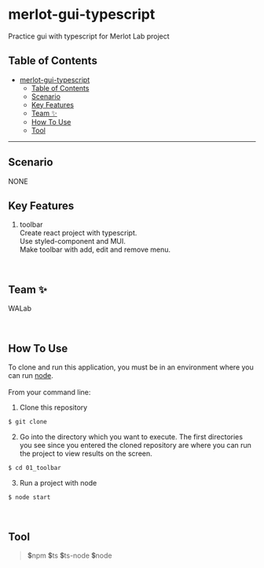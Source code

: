 # merlot-gui-typescript
Practice gui with typescript for Merlot Lab project

## Table of Contents
- [merlot-gui-typescript](#merlot-gui-typescript)
  - [Table of Contents](#table-of-contents)
  - [Scenario](#scenario)
  - [Key Features](#key-features)
  - [Team ✨](#team-)
  - [How To Use](#how-to-use)
  - [Tool](#tool)

---------------- 

## Scenario
NONE
<br />

## Key Features
1. toolbar <br/>
    Create react project with typescript. <br/>
    Use styled-component and MUI. <br/>
    Make toolbar with add, edit and remove menu.
<br />

## Team ✨
<p>WALab</p>
<br />

## How To Use
To clone and run this application, you must be in an environment where you can run [node](https://nodejs.org/en).<br /><br />
From your command line:

1. Clone this repository
```bash
$ git clone 
```
2. Go into the directory which you want to execute. The first directories you see since you entered the cloned repository are where you can run the project to view results on the screen.
```bash
$ cd 01_toolbar
```
3. Run a project with node
```bash
$ node start
```
<br />

## Tool
> 💲npm  💲ts 💲ts-node 💲node
<br />